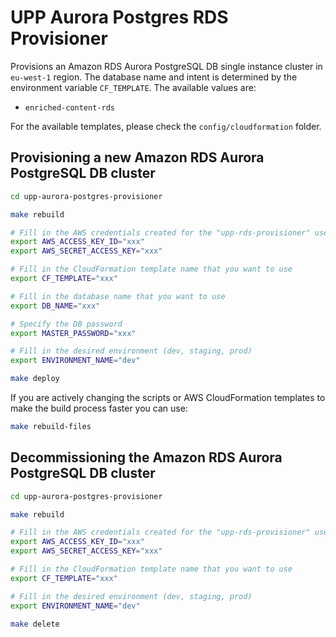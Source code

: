 # UPP Aurora Postgres RDS Provisioner

Provisions an Amazon RDS Aurora PostgreSQL DB single instance cluster in `eu-west-1` region.
The database name and intent is determined by the environment variable `CF_TEMPLATE`. The available values are:
- `enriched-content-rds`

For the available templates, please check the `config/cloudformation` folder.

## Provisioning a new Amazon RDS Aurora PostgreSQL DB cluster

```sh
cd upp-aurora-postgres-provisioner

make rebuild

# Fill in the AWS credentials created for the "upp-rds-provisioner" user
export AWS_ACCESS_KEY_ID="xxx"
export AWS_SECRET_ACCESS_KEY="xxx"

# Fill in the CloudFormation template name that you want to use
export CF_TEMPLATE="xxx"

# Fill in the database name that you want to use
export DB_NAME="xxx"

# Specify the DB password
export MASTER_PASSWORD="xxx"

# Fill in the desired environment (dev, staging, prod)
export ENVIRONMENT_NAME="dev"

make deploy
```

If you are actively changing the scripts or AWS CloudFormation templates
to make the build process faster you can use:

```sh
make rebuild-files
```

## Decommissioning the Amazon RDS Aurora PostgreSQL DB cluster

```sh
cd upp-aurora-postgres-provisioner

make rebuild

# Fill in the AWS credentials created for the "upp-rds-provisioner" user
export AWS_ACCESS_KEY_ID="xxx"
export AWS_SECRET_ACCESS_KEY="xxx"

# Fill in the CloudFormation template name that you want to use
export CF_TEMPLATE="xxx"

# Fill in the desired environment (dev, staging, prod)
export ENVIRONMENT_NAME="dev"

make delete
```
